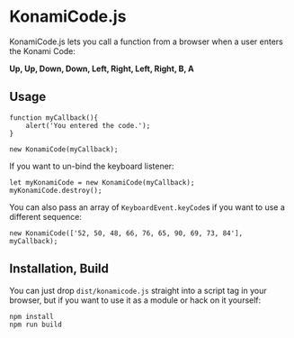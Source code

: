 # KonamiCode.js

KonamiCode.js lets you call a function from a browser when a user enters the Konami Code:

**Up, Up, Down, Down, Left, Right, Left, Right, B, A**


## Usage
```
function myCallback(){
    alert('You entered the code.');
}

new KonamiCode(myCallback);
```


If you want to un-bind the keyboard listener:

```
let myKonamiCode = new KonamiCode(myCallback);
myKonamiCode.destroy();
```

You can also pass an array of `KeyboardEvent.keyCode`s if you want to use a different sequence:

```
new KonamiCode(['52, 50, 48, 66, 76, 65, 90, 69, 73, 84'], myCallback);
```


## Installation, Build

You can just drop `dist/konamicode.js` straight into a script tag in your browser, but if you want to use it as a module or hack on it yourself:

```
npm install
npm run build
```
